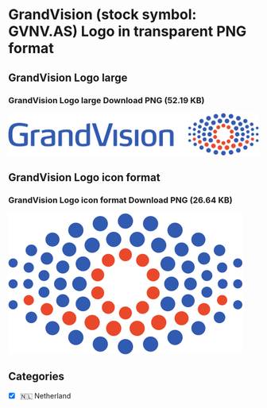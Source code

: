 # GrandVision (stock symbol: GVNV.AS) Logo in transparent PNG format

## GrandVision Logo large

### GrandVision Logo large Download PNG (52.19 KB)

![GrandVision Logo large Download PNG (52.19 KB)](/img/orig/GVNV.AS_BIG-3bdcca64.png)

## GrandVision Logo icon format

### GrandVision Logo icon format Download PNG (26.64 KB)

![GrandVision Logo icon format Download PNG (26.64 KB)](/img/orig/GVNV.AS-274d9f0f.png)



## Categories
- [x] 🇳🇱 Netherland
